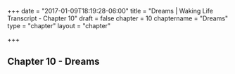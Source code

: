 +++
date = "2017-01-09T18:19:28-06:00"
title = "Dreams | Waking Life Transcript - Chapter 10"
draft = false
chapter = 10
chaptername = "Dreams"
type = "chapter"
layout = "chapter"

+++

## Chapter 10 - Dreams

